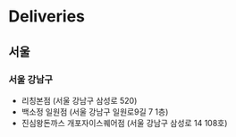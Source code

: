 # Deliveries
## 서울
### 서울 강남구
* 리칭본점 (서울 강남구 삼성로 520)
* 백소정 일원점 (서울 강남구 일원로9길 7 1층)
* 진심왕돈까스 개포자이스퀘어점 (서울 강남구 삼성로 14 108호)
